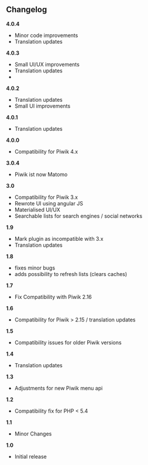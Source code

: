 ## Changelog

__4.0.4__
* Minor code improvements
* Translation updates

__4.0.3__
* Small UI/UX improvements
* Translation updates
* 
__4.0.2__

* Translation updates
* Small UI improvements

__4.0.1__

* Translation updates

__4.0.0__

* Compatibility for Piwik 4.x

__3.0.4__

* Piwik ist now Matomo

__3.0__

* Compatibility for Piwik 3.x
* Rewrote UI using angular JS
* Materialised UI/UX
* Searchable lists for search engines / social networks

__1.9__

* Mark plugin as incompatible with 3.x
* Translation updates

__1.8__

* fixes minor bugs
* adds possibility to refresh lists (clears caches)

__1.7__

* Fix Compatibility with Piwik 2.16

__1.6__

* Compatibility for Piwik > 2.15 / translation updates

__1.5__

* Compatibility issues for older Piwik versions

__1.4__

* Translation updates

__1.3__

* Adjustments for new Piwik menu api

__1.2__

* Compatibility fix for PHP < 5.4

__1.1__

* Minor Changes

__1.0__

* Initial release

